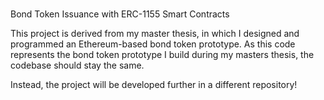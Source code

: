# 
Bond Token Issuance with ERC-1155 Smart Contracts

This project is derived from my master thesis, in which I designed and programmed an Ethereum-based bond token prototype.
As this code represents the bond token prototype I build during my masters thesis, the codebase should stay the same.

Instead, the project will be developed further in a different repository!
